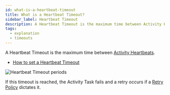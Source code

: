 ```yaml
---
id: what-is-a-heartbeat-timeout
title: What is a Heartbeat Timeout?
sidebar_label: Heartbeat Timeout
description: A Heartbeat Timeout is the maximum time between Activity Heartbeats.
tags:
  - explanation
  - timeouts
---
```


A Heartbeat Timeout is the maximum time between [Activity Heartbeats](/concepts/what-is-an-activity-heartbeat).

- [How to set a Heartbeat Timeout](/application-development-guide/#heartbeat-timeout)

![Heartbeat Timeout periods](/diagrams/heartbeat-timeout.svg)

If this timeout is reached, the Activity Task fails and a retry occurs if a [Retry Policy](/concepts/what-is-a-retry-policy) dictates it.
